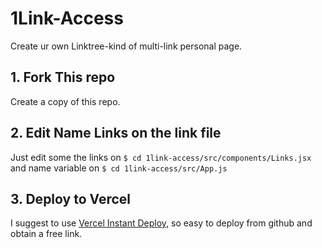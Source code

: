 # 1Link-Access
Create ur own Linktree-kind of multi-link personal page.

## 1. Fork This repo
Create a copy of this repo.

## 2. Edit Name Links on the link file
Just edit some the links on `$ cd 1link-access/src/components/Links.jsx` and name variable on `$ cd 1link-access/src/App.js`

## 3. Deploy to Vercel
I suggest to use [Vercel Instant Deploy](https://vercel.com/), so easy to deploy from github and obtain a free link.
